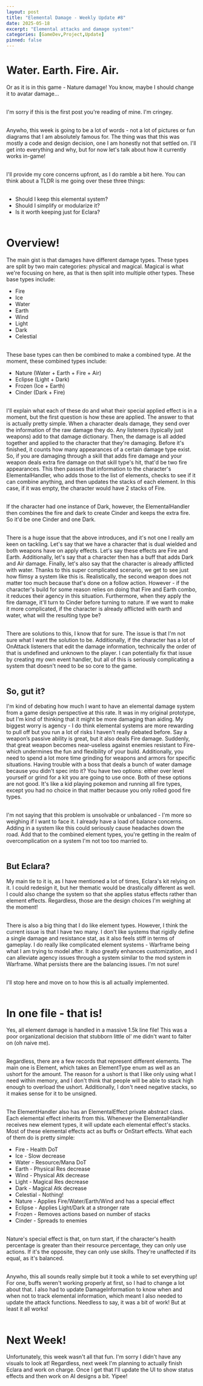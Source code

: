 ```yaml
---
layout: post
title: "Elemental Damage - Weekly Update #8"
date: 2025-05-18
excerpt: "Elemental attacks and damage system!"
categories: [GameDev,Project,Update]
pinned: false
---
```

# Water. Earth. Fire. Air.
Or as it is in this game - Nature damage! You know, maybe I should change it to avatar damage... <br><br>

I'm sorry if this is the first post you're reading of mine. I'm cringey.<br><br>

Anywho, this week is going to be a lot of words - not a lot of pictures or fun diagrams that I am absolutely famous for. The thing was that this was mostly a code and design decision, one I am honestly not that settled on. I'll get into everything and why, but for now let's talk about how it currently works in-game!<br><br>

I'll provide my core concerns upfront, as I do ramble a bit here. You can think about a TLDR is me going over these three things:<br><br>
- Should I keep this elemental system?<br>
- Should I simplify or modularize it?<br>
- Is it worth keeping just for Eclara?<br><br>

# Overview!
The main gist is that damages have different damage types. These types are split by two main categories: physical and magical. Magical is what we're focusing on here, as that is then split into multiple other types. These base types include:<br>
- Fire<br>
- Ice<br>
- Water<br>
- Earth<br>
- Wind<br>
- Light<br>
- Dark<br>
- Celestial<br><br>

These base types can then be combined to make a combined type. At the moment, these combined types include:<br>
- Nature (Water + Earth + Fire + Air)<br>
- Eclipse (Light + Dark)<br>
- Frozen (Ice + Earth)<br>
- Cinder (Dark + Fire)<br><br>

I'll explain what each of these do and what their special applied effect is in a moment, but the first question is how these are applied. The answer to that is actually pretty simple. When a character deals damage, they send over the information of the raw damage they do. Any listeners (typically just weapons) add to that damage dictionary. Then, the damage is all added together and applied to the character that they're damaging. Before it's finished, it counts how many appearances of a certain damage type exist. So, if you are damaging through a skill that adds fire damage and your weapon deals extra fire damage on that skill type's hit, that'd be two fire appearances. This then passes that information to the character's ElementalHandler, who adds those to the list of elements, checks to see if it can combine anything, and then updates the stacks of each element. In this case, if it was empty, the character would have 2 stacks of Fire.<br><br>

If the character had one instance of Dark, however, the ElementalHandler then combines the fire and dark to create Cinder and keeps the extra fire. So it'd be one Cinder and one Dark.<br><br>

There is a huge issue that the above introduces, and it's not one I really am keen on tackling. Let's say that we have a character that is dual wielded and both weapons have on apply effects. Let's say these effects are Fire and Earth. Additionally, let's say that a character then has a buff that adds Dark and Air damage. Finally, let's also say that the character is already afflicted with water. Thanks to this super complicated scenario, we get to see just how flimsy a system like this is. Realistically, the second weapon does not matter too much because that's done on a follow action. However - if the character's build for some reason relies on doing that Fire and Earth combo, it reduces their agency in this situation. Furthermore, when they apply the fire damage, it'll turn to Cinder before turning to nature. If we want to make it more complicated, if the character is already afflicted with earth and water, what will the resulting type be?<br><br>

There are solutions to this, I know that for sure. The issue is that I'm not sure what I want the solution to be. Additionally, if the character has a lot of OnAttack listeners that edit the damage information, technically the order of that is undefined and unknown to the player. I can potentially fix that issue by creating my own event handler, but all of this is seriously complicating a system that doesn't need to be so core to the game.<br><br>

## So, gut it?
I'm kind of debating how much I want to have an elemental damage system from a game design perspective at this rate. It was in my original prototype, but I'm kind of thinking that it might be more damaging than aiding. My biggest worry is agency - I do think elemental systems are more rewarding to pull off but you run a lot of risks I haven't really debated before. Say a weapon’s passive ability is great, but it also deals Fire damage. Suddenly, that great weapon becomes near-useless against enemies resistant to Fire-which undermines the fun and flexibility of your build. Additionally, you need to spend a lot more time grinding for weapons and armors for specific situations. Having trouble with a boss that deals a bunch of water damage because you didn't spec into it? You have two options: either over level yourself or grind for a kit you are going to use once. Both of these options are not good. It's like a kid playing pokemon and running all fire types, except you had no choice in that matter because you only rolled good fire types.<br><br>

I'm not saying that this problem is unsolvable or unbalanced - I'm more so weighing if I want to face it. I already have a load of balance concerns. Adding in a system like this could seriously cause headaches down the road. Add that to the combined element types, you're getting in the realm of overcomplication on a system I'm not too too married to.<br><br>

## But Eclara?
My main tie to it is, as I have mentioned a lot of times, Eclara's kit relying on it. I could redesign it, but her thematic would be drastically different as well. I could also change the system so that she applies status effects rather than element effects. Regardless, those are the design choices I'm weighing at the moment!<br><br>

There is also a big thing that I do like element types. However, I think the current issue is that I have two many. I don't like systems that rigidly define a single damage and resistance stat, as it also feels stiff in terms of gameplay. I do really like complicated element systems - Warframe being what I am trying to model after. It also greatly enhances customization, and I can alleviate agency issues through a system similar to the mod system in Warframe. What persists there are the balancing issues. I'm not sure!<br><br>

I'll stop here and move on to how this is all actually implemented.<br><br>

# In one file - that is!
Yes, all element damage is handled in a massive 1.5k line file! This was a poor organizational decision that stubborn little ol' me didn't want to falter on (oh naive me).<br><br>

Regardless, there are a few records that represent different elements. The main one is Element, which takes an ElementType enum as well as an ushort for the amount. The reason for a ushort is that I like only using what I need within memory, and I don't think that people will be able to stack high enough to overload the ushort. Additionally, I don't need negative stacks, so it makes sense for it to be unsigned.<br><br>

The ElementHandler also has an ElementalEffect private abstract class. Each elemental effect inherits from this. Whenever the ElementalHandler receives new element types, it will update each elemental effect's stacks. Most of these elemental effects act as buffs or OnStart effects. What each of them do is pretty simple:<br>
- Fire - Health DoT<br>
- Ice - Slow decrease<br>
- Water - Resource/Mana DoT<br>
- Earth - Physical Res decrease<br>
- Wind - Physical Atk decrease<br>
- Light - Magical Res decrease<br>
- Dark - Magical Atk decrease<br>
- Celestial - Nothing!<br>
- Nature - Applies Fire/Water/Earth/Wind and has a special effect<br>
- Eclipse - Applies Light/Dark at a stronger rate<br>
- Frozen - Removes actions based on number of stacks<br>
- Cinder - Spreads to enemies<br><br>

Nature's special effect is that, on turn start, if the character's health percentage is greater than their resource percentage, they can only use actions. If it's the opposite, they can only use skills. They're unaffected if its equal, as it's balanced.<br><br>

Anywho, this all sounds really simple but it took a while to set everything up! For one, buffs weren't working properly at first, so I had to change a lot about that. I also had to update DamageInformation to know when and when not to track elemental information, which meant I also needed to update the attack functions. Needless to say, it was a bit of work! But at least it all works!<br><br>

# Next Week!
Unfortunately, this week wasn't all that fun. I'm sorry I didn't have any visuals to look at! Regardless, next week I'm planning to actually finish Eclara and work on charge. Once I get that I'll update the UI to show status effects and then work on AI designs a bit. Yipee!<br><br>

